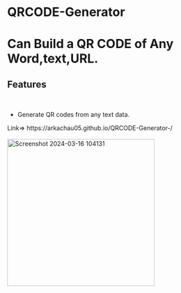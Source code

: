 # QRCODE-Generator
<h1>Can Build a QR CODE of Any Word,text,URL.</h1>
<h2>Features</h2><br>
<ul>
  <li>Generate QR codes from any text data.</li>
</ul>
Link=> https://arkachau05.github.io/QRCODE-Generator-/ <br><br>
<img width="338" alt="Screenshot 2024-03-16 104131" src="https://github.com/Arkachau05/QRCODE-Generator-/assets/142379046/cb5ee1ce-d72b-4644-90a0-3bc03335d57d">

